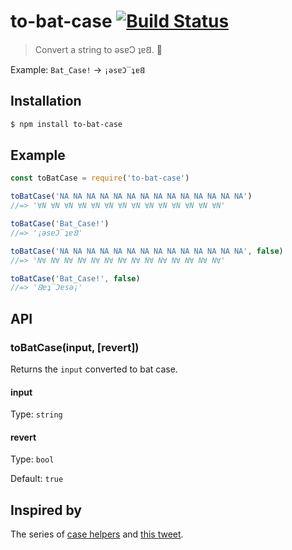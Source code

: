 # to-bat-case [![Build Status][travis-image]][travis-url]

> Convert a string to ǝsɐƆ ʇɐ𐐒. 🦇

Example: `Bat_Case!` → `¡ǝsɐƆ‾ʇɐ𐐒`

## Installation

```bash
$ npm install to-bat-case
```

## Example

```js
const toBatCase = require('to-bat-case')

toBatCase('NA NA NA NA NA NA NA NA NA NA NA NA NA NA')
//=> '∀N ∀N ∀N ∀N ∀N ∀N ∀N ∀N ∀N ∀N ∀N ∀N ∀N ∀N'

toBatCase('Bat_Case!')
//=> '¡ǝsɐƆ‾ʇɐ𐐒'

toBatCase('NA NA NA NA NA NA NA NA NA NA NA NA NA NA', false)
//=> 'N∀ N∀ N∀ N∀ N∀ N∀ N∀ N∀ N∀ N∀ N∀ N∀ N∀ N∀'

toBatCase('Bat_Case!', false)
//=> '𐐒ɐʇ‾Ɔɐsǝ¡'
```

## API

### toBatCase(input, [revert])

Returns the `input` converted to bat case.

#### input

Type: `string`

#### revert

Type: `bool`

Default: `true`

## Inspired by

The series of [case helpers](https://github.com/ianstormtaylor/to-case) and [this tweet](https://twitter.com/lyzidiamond/status/874423709867491328).

[travis-image]: https://travis-ci.org/sirLisko/to-bat-case.svg?branch=master
[travis-url]: https://travis-ci.org/sirLisko/to-bat-case
